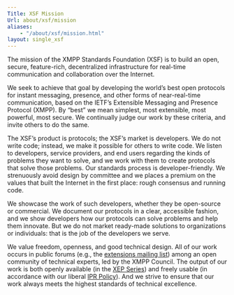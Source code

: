 ```yaml
---
Title: XSF Mission
Url: about/xsf/mission
aliases:
    - "/about/xsf/mission.html"
layout: single_xsf
---
```


The mission of the XMPP Standards Foundation (XSF) is to build an open, secure, feature-rich, decentralized infrastructure for real-time communication and collaboration over the Internet.

We seek to achieve that goal by developing the world’s best open protocols for instant messaging, presence, and other forms of near-real-time communication, based on the IETF’s Extensible Messaging and Presence Protocol (XMPP). By “best” we mean simplest, most extensible, most powerful, most secure. We continually judge our work by these criteria, and invite others to do the same.

The XSF’s product is protocols; the XSF’s market is developers. We do not write code; instead, we make it possible for others to write code. We listen to developers, service providers, and end users regarding the kinds of problems they want to solve, and we work with them to create protocols that solve those problems. Our standards process is developer-friendly. We strenuously avoid design by committee and we places a premium on the values that built the Internet in the first place: rough consensus and running code.

We showcase the work of such developers, whether they be open-source or commercial. We document our protocols in a clear, accessible fashion, and we show developers how our protocols can solve problems and help them innovate. But we do not market ready-made solutions to organizations or individuals: that is the job of the developers we serve.

We value freedom, openness, and good technical design. All of our work occurs in public forums (e.g., the [extensions mailing list](https://mail.jabber.org/mailman/listinfo/standards)) among an open community of technical experts, led by the XMPP Council. The output of our work is both openly available (in the [XEP Series](/protocols/xmpp-extensions/)) and freely usable (in accordance with our liberal [IPR Policy](/about/xsf/ipr-policy)). And we strive to ensure that our work always meets the highest standards of technical excellence.
